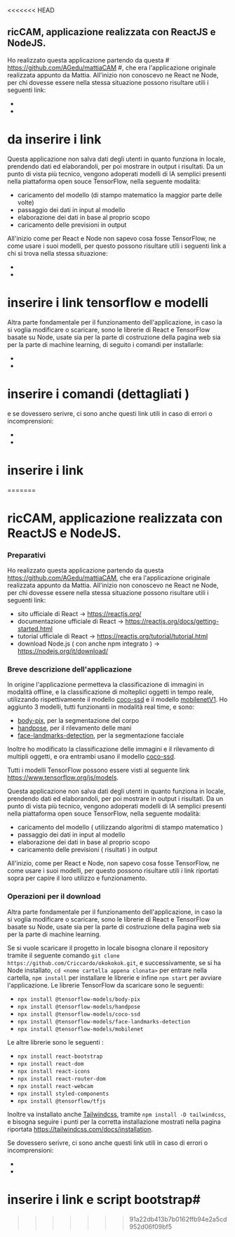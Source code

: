<<<<<<< HEAD
## ricCAM, applicazione realizzata con ReactJS e NodeJS.

Ho realizzato questa applicazione partendo da questa # https://github.com/AGedu/mattiaCAM #, che era l'applicazione originale realizzata appunto da Mattia. All'inizio non conoscevo ne React ne Node, per chi dovesse essere nella stessa situazione possono risultare utili i seguenti link: 

-
-
 # da inserire i link #

Questa applicazione non salva dati degli utenti in quanto funziona in locale, prendendo dati ed elaborandoli, per poi mostrare in output i risultati. Da un punto di vista più tecnico, vengono adoperati modelli di IA semplici presenti nella piattaforma open souce TensorFlow, nella seguente modalità:

- caricamento del modello (di stampo matematico la maggior parte delle volte)
- passaggio dei dati in input al modello
- elaborazione dei dati in base al proprio scopo
- caricamento delle previsioni in output 

All'inizio come per React e Node non sapevo cosa fosse TensorFlow, ne come usare i suoi modelli, per questo possono risultare utili i seguenti link a chi si trova nella stessa situazione:

-
- 
# inserire i link tensorflow e modelli #

Altra parte fondamentale per il funzionamento dell'applicazione, in caso la si voglia modificare o scaricare, sono le librerie di React e TensorFlow basate su Node, usate sia per la parte di costruzione della pagina web sia per la parte di machine learning, di seguito i comandi per installarle:

- 
-

# inserire i comandi (dettagliati ) #

e se dovessero serivre, ci sono anche questi link utili in caso di errori o incomprensioni:

-
-

# inserire i link #






=======
# ricCAM, applicazione realizzata con ReactJS e NodeJS.

### Preparativi

Ho realizzato questa applicazione partendo da questa https://github.com/AGedu/mattiaCAM, che era l'applicazione originale realizzata appunto da Mattia. All'inizio non conoscevo ne React ne Node, per chi dovesse essere nella stessa situazione possono risultare utili i seguenti link: 
- sito ufficiale di React -> https://reactjs.org/
- documentazione ufficiale di React -> https://reactjs.org/docs/getting-started.html
- tutorial ufficiale di React -> https://reactjs.org/tutorial/tutorial.html
- download Node.js ( con anche npm integrato ) -> https://nodejs.org/it/download/

### Breve descrizione dell'applicazione

In origine l'applicazione permetteva la classificazione di immagini in modalità offline, e la classificazione di molteplici oggetti in tempo reale, utilizzando rispettivamente il modello [coco-ssd](https://www.npmjs.com/package/@tensorflow-models/coco-ssd "modello coco-ssd") e il modello [mobilenetV1](https://www.npmjs.com/package/@tensorflow-models/mobilenet "modello mobilenetV1"). Ho aggiunto 3 modelli, tutti funzionanti in modalità real time, e sono:
- [body-pix](https://www.npmjs.com/package/@tensorflow-models/body-pix "modello body-pix"), per la segmentazione del corpo
- [handpose](https://www.npmjs.com/package/@tensorflow-models/face-landmarks-detection "modello handpose"), per il rilevamento delle mani
- [face-landmarks-detection](https://www.npmjs.com/package/@tensorflow-models/face-landmarks-detection "modello face-landmarks-detection"), per la segmentazione facciale

Inoltre ho modificato la classificazione delle immagini e il rilevamento di multipli oggetti, e ora entrambi usano il modello [coco-ssd](https://www.npmjs.com/package/@tensorflow-models/coco-ssd "modello coco-ssd").

Tutti i modelli TensorFlow possono essere visti al seguente link https://www.tensorflow.org/js/models.

Questa applicazione non salva dati degli utenti in quanto funziona in locale, prendendo dati ed elaborandoli, per poi mostrare in output i risultati. Da un punto di vista più tecnico, vengono adoperati modelli di IA semplici presenti nella piattaforma open souce TensorFlow, nella seguente modalità:

- caricamento del modello ( utilizzando algoritmi di stampo matematico )
- passaggio dei dati in input al modello
- elaborazione dei dati in base al proprio scopo
- caricamento delle previsioni ( risultati ) in output 

All'inizio, come per React e Node, non sapevo cosa fosse TensorFlow, ne come usare i suoi modelli, per questo possono risultare utili i link riportati sopra per capire il loro utilizzo e funzionamento.

### Operazioni per il download

Altra parte fondamentale per il funzionamento dell'applicazione, in caso la si voglia modificare o scaricare, sono le librerie di React e TensorFlow basate su Node, usate sia per la parte di costruzione della pagina web sia per la parte di machine learning.

Se si vuole scaricare il progetto in locale bisogna clonare il repository tramite il seguente comando ``` git clone https://github.com/Criccardo/okokokok.git ```, e successivamente, se si ha Node installato, ``` cd <nome cartella appena clonata> ``` per entrare nella cartella, ``` npm install ``` per installare le librerie e infine ``` npm start ``` per avviare l'applicazione. Le librerie TensorFlow da scaricare sono le seguenti: 

- ``` npx install @tensorflow-models/body-pix ``` 
- ``` npx install @tensorflow-models/handpose ```
- ``` npx install @tensorflow-models/coco-ssd ```
- ``` npx install @tensorflow-models/face-landmarks-detection ```
- ``` npx install @tensorflow-models/mobilenet ```

Le altre librerie sono le seguenti :

- ``` npx install react-bootstrap ```
- ``` npx install react-dom ```
- ``` npx install react-icons ```
- ``` npx install react-router-dom ```
- ``` npx install react-webcam ```
- ``` npx install styled-components ```
- ``` npx install @tensorflow/tfjs ```

Inoltre va installato anche [Tailwindcss](https://tailwindcss.com/docs/installation "Tailwindcss download"), tramite ``` npm install -D tailwindcss ```, e bisogna seguire i punti per la corretta installazione mostrati nella pagina riportata https://tailwindcss.com/docs/installation.

Se dovessero serivre, ci sono anche questi link utili in caso di errori o incomprensioni:

-
-

# inserire i link e script bootstrap#
>>>>>>> 91a22db413b7b0162ffb94e2a5cd952d06f09bf5
